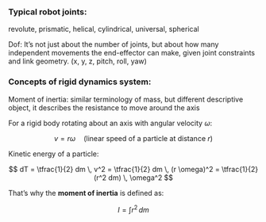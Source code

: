 ### Typical robot joints:
revolute, prismatic, helical, cylindrical, universal, spherical

Dof: It’s not just about the number of joints, but about how many independent movements the end-effector can make, given joint constraints and link geometry. (x, y, z, pitch, roll, yaw)

### Concepts of rigid dynamics system:

Moment of inertia: similar terminology of mass, but different descriptive object, it describes the resistance to move around the axis

For a rigid body rotating about an axis with angular velocity $\omega$:

$$
v = r \omega \quad \text{(linear speed of a particle at distance $r$)}
$$

Kinetic energy of a particle:

$$
dT = \tfrac{1}{2} dm \, v^2 = \tfrac{1}{2} dm \, (r \omega)^2 = \tfrac{1}{2} (r^2 dm) \, \omega^2
$$

That’s why the **moment of inertia** is defined as:

$$
I = \int r^2 \, dm
$$
